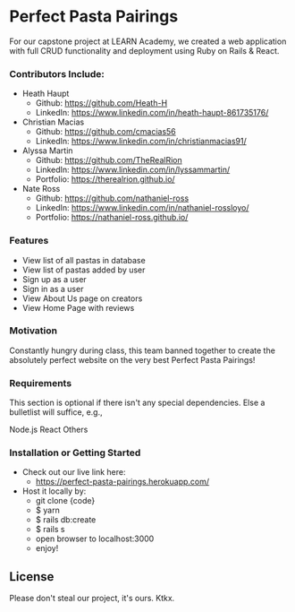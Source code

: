 # Perfect Pasta Pairings

For our capstone project at LEARN Academy, we created a web application with full CRUD functionality and deployment using Ruby on Rails & React. 

### Contributors Include:
- Heath Haupt  
    - Github: https://github.com/Heath-H
    - LinkedIn: https://www.linkedin.com/in/heath-haupt-861735176/
- Christian Macias 
    - Github: https://github.com/cmacias56
    - LinkedIn: https://www.linkedin.com/in/christianmacias91/
- Alyssa Martin
    - Github: https://github.com/TheRealRion
    - LinkedIn: https://www.linkedin.com/in/lyssammartin/
    - Portfolio:  https://therealrion.github.io/
- Nate Ross
    - Github: https://github.com/nathaniel-ross
    - LinkedIn: https://www.linkedin.com/in/nathaniel-rossloyo/
    - Portfolio: https://nathaniel-ross.github.io/



### Features
- View list of all pastas in database
- View list of pastas added by user
- Sign up as a user
- Sign in as a user
- View About Us page on creators
- View Home Page with reviews

### Motivation
Constantly hungry during class, this team banned together to create the absolutely perfect website on the very best Perfect Pasta Pairings! 

### Requirements
This section is optional if there isn't any special dependencies. Else a bulletlist will suffice, e.g.,

Node.js
React
Others

### Installation or Getting Started
- Check out our live link here: 
    - https://perfect-pasta-pairings.herokuapp.com/
- Host it locally by: 
    - git clone {code}
    - $ yarn
    - $ rails db:create 
    - $ rails s
    - open browser to localhost:3000
    - enjoy!



## License
Please don't steal our project, it's ours. Ktkx. 

